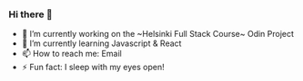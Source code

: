 ### Hi there 👋
- 🔭 I’m currently working on the ~Helsinki Full Stack Course~ Odin Project
- 🌱 I’m currently learning Javascript & React
- 📫 How to reach me: Email
- ⚡ Fun fact: I sleep with my eyes open!
<!--
**dinningway/dinningway** is a ✨ _special_ ✨ repository because its `README.md` (this file) appears on your GitHub profile.

Here are some ideas to get you started:

- 🔭 I’m currently working on ...
- 🌱 I’m currently learning ...
- 👯 I’m looking to collaborate on ...
- 🤔 I’m looking for help with ...
- 💬 Ask me about ...
- 📫 How to reach me: ...
- 😄 Pronouns: ...
- ⚡ Fun fact: ...
-->
